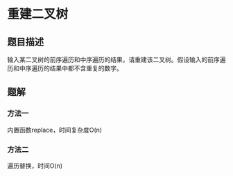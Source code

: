 # 重建二叉树

## 题目描述

输入某二叉树的前序遍历和中序遍历的结果，请重建该二叉树。假设输入的前序遍历和中序遍历的结果中都不含重复的数字。

## 题解

### 方法一

内置函数replace，时间复杂度O(n)

### 方法二

遍历替换，时间O(n)
